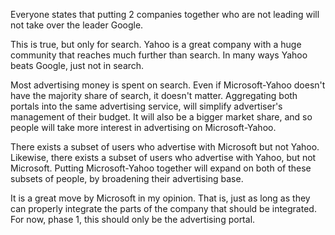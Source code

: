 Everyone states that putting 2 companies together who are not leading will not take over the leader Google.

This is true, but only for search. Yahoo is a great company with a huge community that reaches much further than search. In many ways Yahoo beats Google, just not in search.

Most advertising money is spent on search. Even if Microsoft-Yahoo doesn't have the majority share of search, it doesn't matter. Aggregating both portals into the same advertising service, will simplify advertiser's management of their budget. It will also be a bigger market share, and so people will take more interest in advertising on Microsoft-Yahoo.

There exists a subset of users who advertise with Microsoft but not Yahoo. Likewise, there exists a subset of users who advertise with Yahoo, but not Microsoft. Putting Microsoft-Yahoo together will expand on both of these subsets of people, by broadening their advertising base.

It is a great move by Microsoft in my opinion. That is, just as long as they can properly integrate the parts of the company that should be integrated. For now, phase 1, this should only be the advertising portal.
